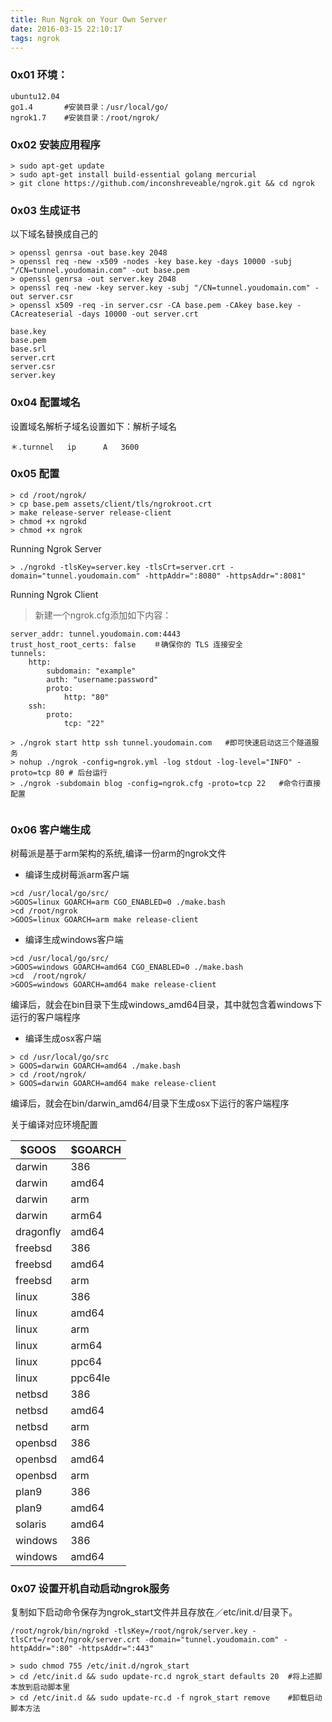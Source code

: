 ```yaml
---
title: Run Ngrok on Your Own Server
date: 2016-03-15 22:10:17
tags: ngrok
---
```


### 0x01 环境：
	
```
ubuntu12.04
go1.4       #安装目录：/usr/local/go/
ngrok1.7    #安装目录：/root/ngrok/
```

### 0x02 安装应用程序

```
> sudo apt-get update
> sudo apt-get install build-essential golang mercurial
> git clone https://github.com/inconshreveable/ngrok.git && cd ngrok
```
<!--more-->
### 0x03 生成证书

以下域名替换成自己的
```
> openssl genrsa -out base.key 2048
> openssl req -new -x509 -nodes -key base.key -days 10000 -subj "/CN=tunnel.youdomain.com" -out base.pem
> openssl genrsa -out server.key 2048
> openssl req -new -key server.key -subj "/CN=tunnel.youdomain.com" -out server.csr
> openssl x509 -req -in server.csr -CA base.pem -CAkey base.key -CAcreateserial -days 10000 -out server.crt
```


    base.key
    base.pem
    base.srl
    server.crt
    server.csr
    server.key


### 0x04 配置域名

设置域名解析子域名设置如下：解析子域名
```
＊.turnnel	ip		A	3600
```



### 0x05 配置


```
> cd /root/ngrok/
> cp base.pem assets/client/tls/ngrokroot.crt￼
> make release-server release-client
> chmod +x ngrokd
> chmod +x ngrok
```

Running Ngrok Server

```
> ./ngrokd -tlsKey=server.key -tlsCrt=server.crt -domain="tunnel.youdomain.com" -httpAddr=":8080" -httpsAddr=":8081"
```

Running Ngrok Client
> 新建一个ngrok.cfg添加如下内容：

```
server_addr: tunnel.youdomain.com:4443
trust_host_root_certs: false	＃确保你的 TLS 连接安全
tunnels:
	http:
        subdomain: "example"
        auth: "username:password"
        proto:
            http: "80"
	ssh:
        proto:
			tcp: "22"
```

```
> ./ngrok start http ssh tunnel.youdomain.com	#即可快速启动这三个隧道服务
> nohup ./ngrok -config=ngrok.yml -log stdout -log-level="INFO" -proto=tcp 80 # 后台运行 
> ./ngrok -subdomain blog -config=ngrok.cfg -proto=tcp 22 	#命令行直接配置
￼
```
### 0x06 客户端生成

树莓派是基于arm架构的系统,编译一份arm的ngrok文件
- 编译生成树莓派arm客户端
	
```
>cd /usr/local/go/src/
>GOOS=linux GOARCH=arm CGO_ENABLED=0 ./make.bash
>cd /root/ngrok
>GOOS=linux GOARCH=arm make release-client
```


- 编译生成windows客户端
	
```
>cd /usr/local/go/src/
>GOOS=windows GOARCH=amd64 CGO_ENABLED=0 ./make.bash  
>cd  /root/ngrok/
>GOOS=windows GOARCH=amd64 make release-client
```
编译后，就会在bin目录下生成windows_amd64目录，其中就包含着windows下运行的客户端程序

- 编译生成osx客户端
	
```
> cd /usr/local/go/src
> GOOS=darwin GOARCH=amd64 ./make.bash
> cd /root/ngrok/
> GOOS=darwin GOARCH=amd64 make release-client
```
编译后，就会在bin/darwin_amd64/目录下生成osx下运行的客户端程序

关于编译对应环境配置

$GOOS | $GOARCH
---|---
darwin | 386
darwin | amd64
darwin | arm
darwin | arm64
dragonfly | amd64
freebsd	| 386
freebsd	| amd64
freebsd	| arm
linux | 386
linux | amd64
linux | arm
linux | arm64
linux | ppc64
linux | ppc64le
netbsd | 386
netbsd | amd64
netbsd | arm
openbsd | 386
openbsd | amd64
openbsd | arm
plan9 | 386
plan9 | amd64
solaris | amd64
windows | 386
windows | amd64
### 0x07 设置开机自动启动ngrok服务
复制如下启动命令保存为ngrok_start文件并且存放在／etc/init.d/目录下。
	

    /root/ngrok/bin/ngrokd -tlsKey=/root/ngrok/server.key -tlsCrt=/root/ngrok/server.crt -domain="tunnel.youdomain.com" -httpAddr=":80" -httpsAddr=":443"

```
> sudo chmod 755 /etc/init.d/ngrok_start
> cd /etc/init.d && sudo update-rc.d ngrok_start defaults 20  #将上述脚本放到启动脚本里
> cd /etc/init.d && sudo update-rc.d -f ngrok_start remove    #卸载启动脚本方法
```

